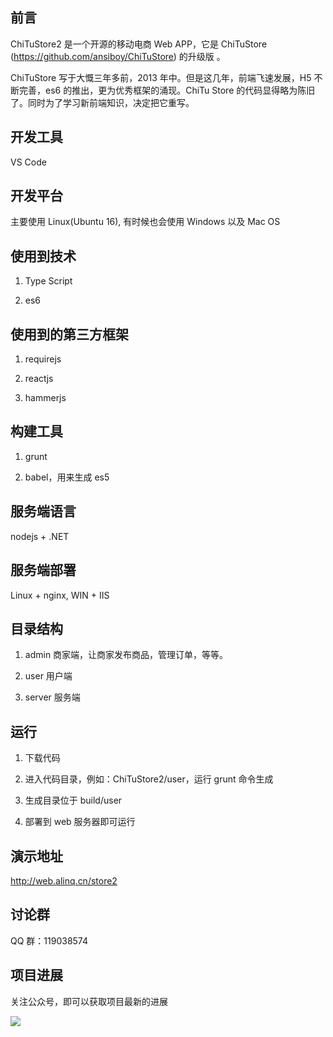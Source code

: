 ## 前言

ChiTuStore2 是一个开源的移动电商 Web APP，它是 ChiTuStore (https://github.com/ansiboy/ChiTuStore) 的升级版 。

ChiTuStore 写于大慨三年多前，2013 年中。但是这几年，前端飞速发展，H5 不断完善，es6 的推出，更为优秀框架的涌现。ChiTu 
Store 的代码显得略为陈旧了。同时为了学习新前端知识，决定把它重写。

## 开发工具

VS Code

## 开发平台

主要使用 Linux(Ubuntu 16), 有时候也会使用 Windows 以及 Mac OS

## 使用到技术

1. Type Script

2. es6

## 使用到的第三方框架

1. requirejs

2. reactjs

3. hammerjs

## 构建工具

1. grunt

2. babel，用来生成 es5

## 服务端语言

nodejs + .NET

## 服务端部署

Linux + nginx, WIN + IIS

## 目录结构

1. admin 商家端，让商家发布商品，管理订单，等等。

2. user 用户端

3. server 服务端

## 运行

1. 下载代码

2. 进入代码目录，例如：ChiTuStore2/user，运行 grunt 命令生成

3. 生成目录位于 build/user 

4. 部署到 web 服务器即可运行

## 演示地址

http://web.alinq.cn/store2

## 讨论群

QQ 群：119038574

## 项目进展

关注公众号，即可以获取项目最新的进展

<img src="http://images2015.cnblogs.com/blog/24769/201512/24769-20151214114035646-1782417684.jpg"/>




